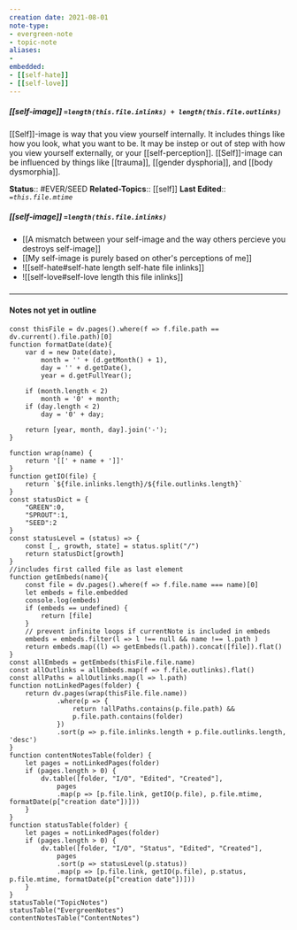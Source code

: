 ```yaml
---
creation date: 2021-08-01
note-type: 
- evergreen-note
- topic-note
aliases:
- 
embedded:
- [[self-hate]]
- [[self-love]]
---
```

 
##### [[self-image]] `=length(this.file.inlinks) + length(this.file.outlinks)`

[[Self]]-image is way that you view yourself internally. It includes things like how you look, what you want to be. It may be instep or out of step with how you view yourself externally, or your [[self-perception]]. [[Self]]-image can be influenced by things like [[trauma]], [[gender dysphoria]], and [[body dysmorphia]].

**Status**:: #EVER/SEED 
**Related-Topics**:: [[self]]
**Last Edited**:: *`=this.file.mtime`*
##### [[self-image]] `=length(this.file.inlinks)` 
- [[A mismatch between your self-image and the way others percieve you destroys self-image]]
- [[My self-image is purely based on other's perceptions of me]]
- ![[self-hate#self-hate length self-hate file inlinks]]
- ![[self-love#self-love length this file inlinks]]

### <hr class="dataviews"/>

#### Notes not yet in outline
```dataviewjs
const thisFile = dv.pages().where(f => f.file.path == dv.current().file.path)[0]
function formatDate(date){
	var d = new Date(date),
		month = '' + (d.getMonth() + 1),
		day = '' + d.getDate(),
		year = d.getFullYear();

	if (month.length < 2) 
		month = '0' + month;
	if (day.length < 2) 
		day = '0' + day;

	return [year, month, day].join('-');
}

function wrap(name) {
	return '[[' + name + ']]'
}
function getIO(file) {
	return `${file.inlinks.length}/${file.outlinks.length}`
}
const statusDict = {
	"GREEN":0,
	"SPROUT":1,
	"SEED":2
}
const statusLevel = (status) => {
	const [_, growth, state] = status.split("/")
	return statusDict[growth]
}
//includes first called file as last element
function getEmbeds(name){
	const file = dv.pages().where(f => f.file.name === name)[0]
	let embeds = file.embedded
	console.log(embeds)
	if (embeds == undefined) {
		return [file]
	}
	// prevent infinite loops if currentNote is included in embeds
	embeds = embeds.filter(l => l !== null && name !== l.path )
	return embeds.map((l) => getEmbeds(l.path)).concat([file]).flat()
}
const allEmbeds = getEmbeds(thisFile.file.name)
const allOutlinks = allEmbeds.map(f => f.file.outlinks).flat()
const allPaths = allOutlinks.map(l => l.path)
function notLinkedPages(folder) {
	return dv.pages(wrap(thisFile.file.name))
			.where(p => {
				return !allPaths.contains(p.file.path) && 
				p.file.path.contains(folder) 
			})
			.sort(p => p.file.inlinks.length + p.file.outlinks.length, 'desc')
}
function contentNotesTable(folder) {
	let pages = notLinkedPages(folder)
	if (pages.length > 0) {
		dv.table([folder, "I/O", "Edited", "Created"], 
			pages
			.map(p => [p.file.link, getIO(p.file), p.file.mtime, formatDate(p["creation date"])]))
	}
}
function statusTable(folder) {
	let pages = notLinkedPages(folder)
	if (pages.length > 0) {
		dv.table([folder, "I/O", "Status", "Edited", "Created"], 
			pages
			.sort(p => statusLevel(p.status))
			.map(p => [p.file.link, getIO(p.file), p.status, p.file.mtime, formatDate(p["creation date"])]))
	}
}
statusTable("TopicNotes")
statusTable("EvergreenNotes")
contentNotesTable("ContentNotes")
```


